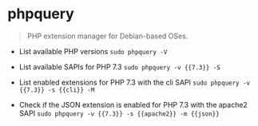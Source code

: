 # phpquery
> PHP extension manager for Debian-based OSes.

- List available PHP versions
`sudo phpquery -V`

- List available SAPIs for PHP 7.3
`sudo phpquery -v {{7.3}} -S`

- List enabled extensions for PHP 7.3 with the cli SAPI
`sudo phpquery -v {{7.3}} -s {{cli}} -M`

- Check if the JSON extension is enabled for PHP 7.3 with the apache2 SAPI
`sudo phpquery -v {{7.3}} -s {{apache2}} -m {{json}}`

